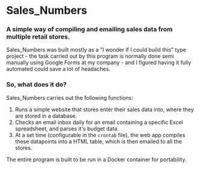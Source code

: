# Sales_Numbers
### A simple way of compiling and emailing sales data from multiple retail stores.

Sales_Numbers was built mostly as a "I wonder if I could build this" type project - the task carried out by this program is normally done semi manually using Google Forms at my company - and I figured having it fully automated could save a lot of headaches.

### So, what does it do?

Sales_Numbers carries out the following functions:

1. Runs a simple website that stores enter their sales data into, where they are stored in a database.
2. Checks an email inbox daily for an email containing a specific Excel spreadsheet, and parses it's budget data.
3. At a set time (configurable in the `crontab` file), the web app compiles these datapoints into a HTML table, which is then emailed to all the stores. 

The entire program is built to be run in a Docker container for portability. 
